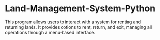 # Land-Management-System-Python
This program allows users to interact with a system for renting and returning lands. It provides options to rent, return, and exit, managing all operations through a menu-based interface.
